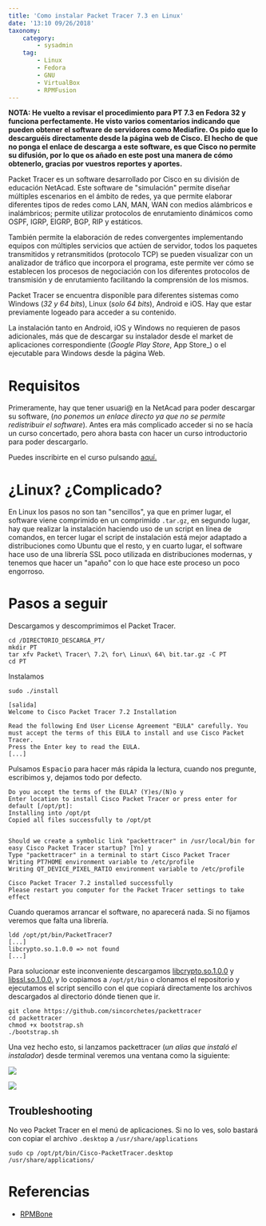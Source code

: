 ```yaml
---
title: 'Como instalar Packet Tracer 7.3 en Linux'
date: '13:10 09/26/2018'
taxonomy:
    category:
        - sysadmin
    tag:
        - Linux
        - Fedora
        - GNU
        - VirtualBox
        - RPMFusion
---
```


__NOTA: He vuelto a revisar el procedimiento para PT 7.3 en Fedora 32 y funciona perfectamente. He visto varios comentarios indicando que pueden obtener el software de servidores como Mediafire. Os pido que lo descarguéis directamente desde la página web de Cisco. El hecho de que no ponga el enlace de descarga a este software, es que Cisco no permite su difusión, por lo que os añado en este post una manera de cómo obtenerlo, gracias por vuestros reportes y aportes.__

Packet Tracer es un software desarrollado por Cisco en su división de educación NetAcad. Este software de "simulación" permite diseñar múltiples escenarios en el ámbito de redes, ya que permite elaborar diferentes tipos de redes como LAN, MAN, WAN con medios alámbricos e inalámbricos; permite utilizar protocolos de enrutamiento dinámicos como OSPF, IGRP, EIGRP, BGP, RIP y estáticos.

También permite la elaboración de redes convergentes implementando equipos con múltiples servicios que actúen de servidor, todos los paquetes transmitidos y retransmitidos (protocolo TCP) se pueden visualizar con un analizador de tráfico que incorpora el programa, este permite ver cómo se establecen los procesos de negociación con los diferentes protocolos de transmisión y de enrutamiento facilitando la comprensión de los mismos.

Packet Tracer se encuentra disponible para diferentes sistemas como Windows (_32 y 64 bits_), Linux (_solo 64 bits_), Android e iOS. Hay que estar previamente logeado para acceder a su contenido.

La instalación tanto en Android, iOS y Windows no requieren de pasos adicionales, más que de descargar su instalador desde el market de aplicaciones correspondiente (_Google Play Store_, App Store_) o el ejecutable para Windows desde la página Web.

# Requisitos
Primeramente, hay que tener usuari@ en la NetAcad para poder descargar su software, (_no ponemos un enlace directo ya que no se permite redistribuir el software_). Antes era más complicado acceder si no se hacía un curso concertado, pero ahora basta con hacer un curso introductorio para poder descargarlo.

Puedes inscribirte en el curso pulsando [aquí.](https://www.netacad.com/courses/packet-tracer?target=_blank)

# ¿Linux? ¿Complicado?
En Linux los pasos no son tan "sencillos", ya que en primer lugar, el software viene comprimido en un comprimido `.tar.gz`,  en segundo lugar, hay que realizar la instalación haciendo uso de un script en línea de comandos, en tercer lugar el script de instalación está mejor adaptado a distribuciones como Ubuntu que el resto, y en cuarto lugar, el software hace uso de una librería SSL poco utilizada en distribuciones modernas, y tenemos que hacer un "apaño" con lo que hace este proceso un poco engorroso.

# Pasos a seguir 
Descargamos y descomprimimos el Packet Tracer.

```
cd /DIRECTORIO_DESCARGA_PT/
mkdir PT
tar xfv Packet\ Tracer\ 7.2\ for\ Linux\ 64\ bit.tar.gz -C PT
cd PT
```

Instalamos
```
sudo ./install

[salida]
Welcome to Cisco Packet Tracer 7.2 Installation

Read the following End User License Agreement "EULA" carefully. You must accept the terms of this EULA to install and use Cisco Packet Tracer.
Press the Enter key to read the EULA.
[...]
```

Pulsamos <kbd>Espacio</kbd> para hacer más rápida la lectura, cuando nos pregunte, escribimos <kbd>y</kbd>, dejamos todo por defecto.
```
Do you accept the terms of the EULA? (Y)es/(N)o y
Enter location to install Cisco Packet Tracer or press enter for default [/opt/pt]: 
Installing into /opt/pt
Copied all files successfully to /opt/pt


Should we create a symbolic link "packettracer" in /usr/local/bin for easy Cisco Packet Tracer startup? [Yn] y
Type "packettracer" in a terminal to start Cisco Packet Tracer
Writing PT7HOME environment variable to /etc/profile
Writing QT_DEVICE_PIXEL_RATIO environment variable to /etc/profile

Cisco Packet Tracer 7.2 installed successfully
Please restart you computer for the Packet Tracer settings to take effect
```

Cuando queramos arrancar el software, no aparecerá nada. Si no fijamos veremos que falta una librería.

```
ldd /opt/pt/bin/PacketTracer7
[...]
libcrypto.so.1.0.0 => not found
[...]
```

Para solucionar este inconveniente descargamos [libcrypto.so.1.0.0](https://github.com/sincorchetes/packettracer/blob/master/libcrypto.so.1.0.0?raw=true) y [libssl.so.1.0.0.](https://github.com/sincorchetes/packettracer/blob/master/libssl.so.1.0.0?raw=true) y lo copiamos a `/opt/pt/bin` o clonamos el repositorio y ejecutamos el script sencillo con el que copiará directamente los archivos descargados al directorio dónde tienen que ir.

```
git clone https://github.com/sincorchetes/packettracer
cd packettracer
chmod +x bootstrap.sh
./bootstrap.sh
```

Una vez hecho esto, si lanzamos packettracer (_un alias que instaló el instalador_) desde terminal veremos una ventana como la siguiente:

![](launch.png)

![](window.png)

## Troubleshooting
No veo Packet Tracer en el menú de aplicaciones. Si no lo ves, solo bastará con copiar el archivo `.desktop` a `/usr/share/applications`

```
sudo cp /opt/pt/bin/Cisco-PacketTracer.desktop /usr/share/applications/
```

# Referencias
* [RPMBone](http://rpm.pbone.net/index.php3/stat/3/srodzaj/1/search/libcrypto.so.1.0.0%28%29%2864bit%29?target=_blank)
